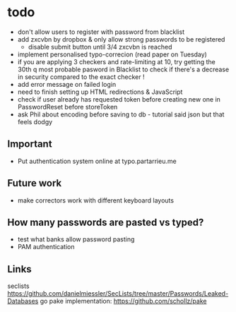 # todo

* don't allow users to register with password from blacklist
* add zxcvbn by dropbox & only allow strong passwords to be registered
    * disable submit button until 3/4 zxcvbn is reached
* implement personalised typo-correcion (read paper on Tuesday)
* if you are applying 3 checkers and rate-limiting at 10, try getting the 30th q most probable pasword in Blacklist to check if there's a decrease in security compared to the exact checker !
* add error message on failed login
* need to finish setting up HTML redirections & JavaScript
* check if user already has requested token before creating new one in PasswordReset before storeToken
* ask Phil about encoding before saving to db - tutorial said json but that feels dodgy

## Important

* Put authentication system online at typo.partarrieu.me

## Future work

* make correctors work with different keyboard layouts

## How many passwords are pasted vs typed?

* test what banks allow password pasting
* PAM authentication


## Links
seclists https://github.com/danielmiessler/SecLists/tree/master/Passwords/Leaked-Databases
go pake implementation: https://github.com/schollz/pake